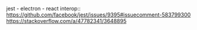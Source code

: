 
jest - electron - react interop::
https://github.com/facebook/jest/issues/9395#issuecomment-583799300
https://stackoverflow.com/a/47782341/3648895


